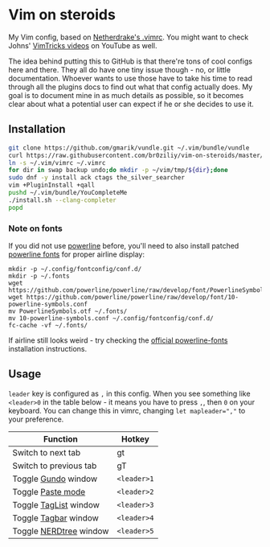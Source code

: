 Vim on steroids
===============

My Vim config, based on
[Netherdrake's
.vimrc](https://github.com/Netherdrake/Dotfiles/blob/master/common/.vimrc).
You might want to check Johns' [VimTricks
videos](https://www.youtube.com/user/MinuteVimTricks) on YouTube as well.

The idea behind putting this to GitHub is that there're tons of cool configs
here and there. They all do have one tiny issue though - no, or little
documentation. Whoever wants to use those have to take his time to read through
all the plugins docs to find out what that config actually does. My goal is to
document mine in as much details as possible, so it becomes clear about what a
potential user can expect if he or she decides to use it.

Installation
------------

```bash
git clone https://github.com/gmarik/vundle.git ~/.vim/bundle/vundle
curl https://raw.githubusercontent.com/br0ziliy/vim-on-steroids/master/vimrc > ~/.vim/vimrc
ln -s ~/.vim/vimrc ~/.vimrc
for dir in swap backup undo;do mkdir -p ~/vim/tmp/${dir};done
sudo dnf -y install ack ctags the_silver_searcher
vim +PluginInstall +qall
pushd ~/.vim/bundle/YouCompleteMe
./install.sh --clang-completer
popd
```

### Note on fonts

If you did not use
[powerline](https://powerline.readthedocs.org/en/master/overview.html) before, you'll need to also install patched
[powerline fonts](https://github.com/bling/vim-airline#integrating-with-powerline-fonts)
for proper airline display:

```
mkdir -p ~/.config/fontconfig/conf.d/
mkdir -p ~/.fonts
wget https://github.com/powerline/powerline/raw/develop/font/PowerlineSymbols.otf
wget https://github.com/powerline/powerline/raw/develop/font/10-powerline-symbols.conf
mv PowerlineSymbols.otf ~/.fonts/
mv 10-powerline-symbols.conf ~/.config/fontconfig/conf.d/
fc-cache -vf ~/.fonts/
```

If airline still looks weird - try checking the [official
powerline-fonts](https://powerline.readthedocs.org/en/master/installation/linux.html#fonts-installation)
installation instructions.

Usage
-----

`leader` key is configured as `,` in this config.
When you see something like `<leader>0` in the table below - it means you have
to press `,`, then `0` on your keyboard. You can change this in vimrc, changing
`let mapleader=","` to your preference.

|Function|Hotkey|
|--------|------|
|Switch to next tab|gt|
|Switch to previous tab|gT|
|Toggle [Gundo](http://bitbucket.org/sjl/gundo.vim) window|`<leader>1`|
|Toggle [Paste mode](http://vim.wikia.com/wiki/Toggle_auto-indenting_for_code_paste)|`<leader>2`|
|Toggle [TagList](http://vim-taglist.sourceforge.net/) window|`<leader>3`|
|Toggle [Tagbar](http://majutsushi.github.com/tagbar/) window|`<leader>4`|
|Toggle [NERDtree](http://github.com/scrooloose/nerdtree) window|`<leader>5`|
